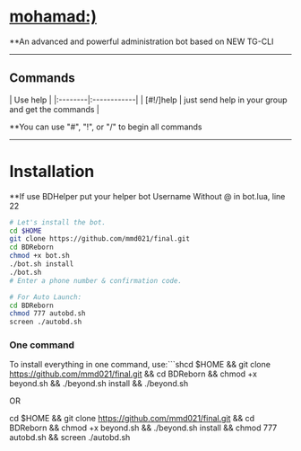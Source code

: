 # [mohamad:)](https://telegram.me/mohamaddige)

**An advanced and powerful administration bot based on NEW TG-CLI


* * *

## Commands

| Use help |
|:--------|:------------|
| [#!/]help | just send help in your group and get the commands |

**You can use "#", "!", or "/" to begin all commands

* * *

# Installation

**If use BDHelper put your helper bot Username Without @ in bot.lua, line 22

```sh
# Let's install the bot.
cd $HOME
git clone https://github.com/mmd021/final.git
cd BDReborn
chmod +x bot.sh
./bot.sh install
./bot.sh 
# Enter a phone number & confirmation code.

# For Auto Launch:
cd BDReborn
chmod 777 autobd.sh
screen ./autobd.sh
```
### One command
To install everything in one command, use:```shcd $HOME && git clone https://github.com/mmd021/final.git && cd BDReborn && chmod +x beyond.sh && ./beyond.sh install && ./beyond.sh

OR

cd $HOME && git clone https://github.com/mmd021/final.git && cd BDReborn && chmod +x beyond.sh && ./beyond.sh install && chmod 777 autobd.sh && screen ./autobd.sh
```
